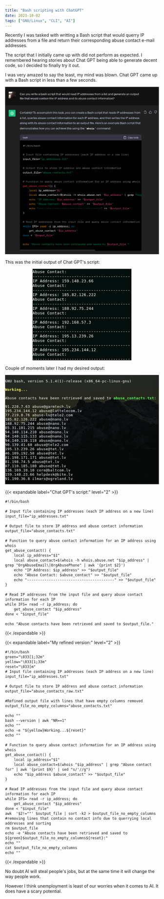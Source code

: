 ```yaml
---
title: "Bash scripting with ChatGPT"
date: 2023-10-02
tags: ["GNU/Linux", "CLI", "AI"]
---
```

Recently I was tasked with writting a Bash script that would querry IP addresses from a file and return their corresponding abuse contact e-mail addresses.

The script that I initially came up with did not perform as expected. I remembered hearing stories about Chat GPT being able to generate decent code, so I decided to finally try it out. 

I was very amazed to say the least, my mind was blown. Chat GPT came up with a Bash script in less than a few seconds.

<center><img src="Exhibit-A.png"></center>

This was the initial output of Chat GPT's script:

<center><img src="Exhibit-B.png"></center>

Couple of moments later I had my desired output:

<center><img src="Exhibit-C.png"></center>

{{< expandable label="Chat GPT's script:" level="2" >}}
```
#!/bin/bash

# Input file containing IP addresses (each IP address on a new line)
input_file="ip_addresses.txt"

# Output file to store IP address and abuse contact information
output_file="abuse_contacts.txt"

# Function to query abuse contact information for an IP address using whois
get_abuse_contact() {
    local ip_address="$1"
    local abuse_contact=$(whois -h whois.abuse.net "$ip_address" | grep "OrgAbuseEmail\|OrgAbusePhone" | awk '{print $2}')
    echo "IP Address: $ip_address" >> "$output_file"
    echo "Abuse Contact: $abuse_contact" >> "$output_file"
    echo "----------------------------------------" >> "$output_file"
}

# Read IP addresses from the input file and query abuse contact information for each IP
while IFS= read -r ip_address; do
    get_abuse_contact "$ip_address"
done < "$input_file"

echo "Abuse contacts have been retrieved and saved to $output_file."

```
{{< /expandable >}}
 
{{< expandable label="My refined version:" level="2" >}}
```
#!/bin/bash
green="\033[1;32m"
yellow="\033[1;33m"
reset="\033[m"
# Input file containing IP addresses (each IP address on a new line)
input_file="ip_addresses.txt"

# Output file to store IP address and abuse contact information
output_file="abuse_contacts_raw.txt"

#Refined output file with lines that have empty columns removed
output_file_no_empty_columns="abuse_contacts.txt"

echo ""
bash --version | awk "NR==1"
echo ""
echo -e "${yellow}Working...${reset}"
echo ""

# Function to query abuse contact information for an IP address using whois
get_abuse_contact() {
    local ip_address="$1"
    local abuse_contact=$(whois "$ip_address" | grep "Abuse contact for" | awk '{print $9}' | sed "s/'//g")
    echo "$ip_address $abuse_contact" >> "$output_file"
}

# Read IP addresses from the input file and query abuse contact information for each IP
while IFS= read -r ip_address; do
    get_abuse_contact "$ip_address"
done < "$input_file"
awk  '$2!=""' $output_file | sort -k2 > $output_file_no_empty_columns #removing lines that contain no contact info due to querrying local addresses and sorting
rm $output_file
echo -e "Abuse contacts have been retrieved and saved to ${green}$output_file_no_empty_columns${reset}:"
echo ""
cat $output_file_no_empty_columns
echo ""
```
{{< /expandable >}}

No doubt AI will steal people's jobs, but at the same time it will change the way people work.

However I think unemployment is least of our worries when it comes to AI. It does have a scary potential.

 


